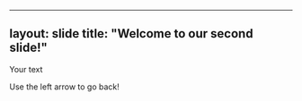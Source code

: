 
---
layout: slide
title: "Welcome to our second slide!"
---
Your text

Use the left arrow to go back!
